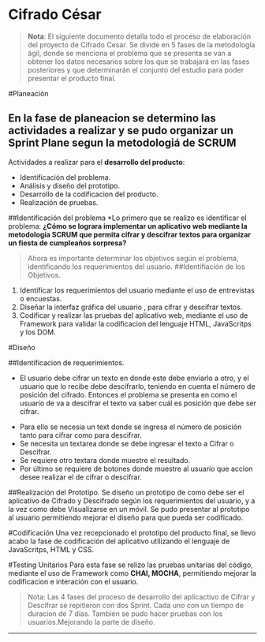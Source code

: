 # Cifrado César
> **Nota**: El siguiente documento detalla todo el proceso de elaboración del proyecto de Cifrado Cesar. Se divide en 5 fases de la metodología ágil, donde se menciona el problema que se presenta se van a obtener los datos necesarios sobre los que se trabajará en las fases posteriores y que determinarán el conjunto del estudio para poder presentar el producto final.



#Planeación

En la fase de planeacion se determino las actividades a realizar y se pudo organizar un **Sprint Plane** 
segun la metodologiá de SCRUM
--------------------

Actividades a realizar para el **desarrollo del producto**:
+ Identificación del problema.
+ Análisis y diseño del prototipo.
+ Desarrollo de la codificacion del producto.
+ Realización de pruebas.

##Identificación del problema
*Lo primero que se realizo es identificar el problema: **¿Cómo se lograra implementar un aplicativo web mediante la metodología SCRUM que permita cifrar y descifrar textos para organizar un fiesta de cumpleaños sorpresa?**
> Ahora es importante determinar los objetivos según el problema, identificando los requerimientos del usuario. 
##Identifiación de los Objetivos.
1. Identificar los requerimientos del usuario mediante el uso de entrevistas o encuestas.
2. Diseñar la interfaz gráfica del usuario , para cifrar y descifrar textos.
3. Codificar y realizar las pruebas del aplicativo web, mediante el uso de Framework para validar la codificacion 
del lenguaje HTML, JavaScritps y los DOM.  

#Diseño

##Identificacion de requerimientos.
*  El usuario debe cifrar un texto en donde este debe enviarlo a otro, y el usuario que lo recibe debe descifrarlo, 
teniendo en cuenta el número de posición del cifrado. Entonces el problema se presenta en como el usuario de va a descifrar el texto va saber cuál es posición que debe ser cifrar. 
+ Para ello se necesia un text donde se ingresa el número de posición tanto para cifrar como para descifrar.
+ Se necesita un textarea donde se debe ingresar el texto a Cifrar o Descifrar.
+ Se requiere otro textara donde muestre el resultado.
+ Por último se requiere de botones donde muestre al usuario que accion desee realizar el de cifrar o descifrar.

##Realización del Prototipo.
Se diseño un prototipo de como debe ser el aplicativo de Cifrado y Descifrado según los requerimientos del usuario, y a la vez como debe Visualizarse en un móvil. Se pudo presentar al prototipo al usuario permitiendo mejorar el diseño para que pueda ser codificado.

#Codificación 
Una vez recepcionado el prototipo del producto final, se llevo acabo la fase de codificación del aplicativo utilizando el lenguaje de JavaScritps, HTML y CSS.

#Testing Unitarios 
Para esta fase se relizo  las pruebas unitarias del código, mediante el uso de Framework como **CHAI, MOCHA**, permitiendo mejorar la codificacion e interación con el usuario. 

>Nota: Las 4 fases del proceso de desarrollo del aplicactivo de Cifrar y Descifrar se repitieron con dos Sprint. Cada uno con un tiempo de duracion de 7 días. También se pudo hacer pruebas con los usuarios.Mejorando la parte de diseño.


***


